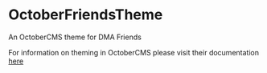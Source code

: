 OctoberFriendsTheme
===================

An OctoberCMS theme for DMA Friends

For information on theming in OctoberCMS please visit their documentation [here](https://octobercms.com/docs/cms/themes)
